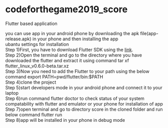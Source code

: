 # codeforthegame2019_score
Flutter based application<br>

you can use app in your android phone by downloading the apk file(app-release.apk) in your phone and then installing the app<br>
ubantu settings for installation<br>
Step 1)First, you have to download Flutter SDK using the <a href="https://storage.googleapis.com/flutter_infra/releases/beta/linux/flutter_linux_v0.6.0-beta.tar.xz">link</a>.<br>
Step 2)Open the terminal and go to the directory where you have downloaded the flutter and extract it using command tar xf flutter_linux_v0.6.0-beta.tar.xz<br>
Step 3)Now you need to add the Flutter to your path using the below command export PATH=pwd/flutter/bin:$PATH<br>
Step 4)clone the project<br>
Step 5)start developers mode in your android phone and connect it to your laptop<br>
Step 6)run command flutter doctor to check status of your system compatability with flutter and emulator or your phone for installation of app<br>
Step 7)open terminal and go to directory score in the cloned folder and run below command flutter run<br>
Step 8)app will be installed in your phone in debug mode <br>


